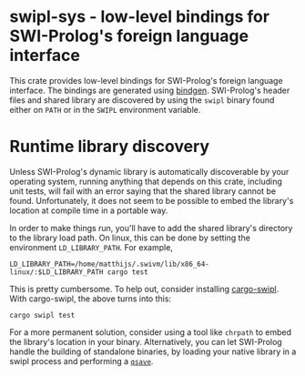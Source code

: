 # swipl-sys - low-level bindings for SWI-Prolog's foreign language interface
This crate provides low-level bindings for SWI-Prolog's foreign language interface. The bindings are generated using [bindgen](https://rust-lang.github.io/rust-bindgen/). SWI-Prolog's header files and shared library are discovered by using the `swipl` binary found either on `PATH` or in the `SWIPL` environment variable.

# Runtime library discovery
Unless SWI-Prolog's dynamic library is automatically discoverable by your operating system, running anything that depends on this crate, including unit tests, will fail with an error saying that the shared library cannot be found. Unfortunately, it does not seem to be possible to embed the library's location at compile time in a portable way.

In order to make things run, you'll have to add the shared library's directory to the library load path. On linux, this can be done by setting the environment `LD_LIBRARY_PATH`. For example,

```
LD_LIBRARY_PATH=/home/matthijs/.swivm/lib/x86_64-linux/:$LD_LIBRARY_PATH cargo test
```

This is pretty cumbersome. To help out, consider installing [cargo-swipl](https://github.com/matko/swipl-rs/tree/master/cargo-swipl). With cargo-swipl, the above turns into this:

```
cargo swipl test
```

For a more permanent solution, consider using a tool like `chrpath` to embed the library's location in your binary. Alternatively, you can let SWI-Prolog handle the building of standalone binaries, by loading your native library in a swipl process and performing a [`qsave`](https://www.swi-prolog.org/pldoc/doc/_SWI_/library/qsave.pl).
